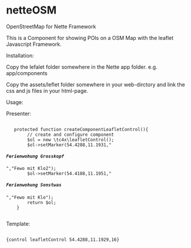 # netteOSM
OpenStreetMap for Nette Framework

This is a Component for showing POIs on a OSM Map with the leaflet Javascript Framework.

Installation:

Copy the lefalet folder somewhere in the Nette app folder. 
e.g. app/components

Copy the assets/leflet folder somewhere in your web-dirctory and link the css and js files in your html-page. 

Usage:

Presenter: 

   <pre><code>
   protected function createComponentLeafletControl(){
        // create and configure component
        $ol = new \tc4x\leafletControl();
        $ol->setMarker(54.4288,11.1931,"<h5>Ferienwohung Grosskopf</h5>","Fewo mit Klo2");
        $ol->setMarker(54.4188,11.1951,"<h5>Ferienwohung Sonstwas</h5>","Fewo mit Klo");
        return $ol;
    }	
    </code></pre>

Template: 
<pre><code>
{control leafletControl 54.4288,11.1929,16}
</code></pre>
